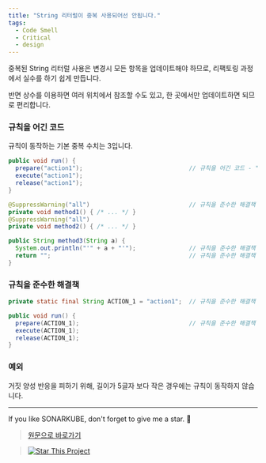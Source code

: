```yaml
---
title: "String 리터럴이 중복 사용되어선 안됩니다."
tags:
  - Code Smell
  - Critical
  - design
---
```


중복된 String 리터럴 사용은 변경시 모든 항목을 업데이트해야 하므로, 리팩토링 과정에서 실수를 하기 쉽게 만듭니다.

반면 상수를 이용하면 여러 위치에서 참조할 수도 있고, 한 곳에서만 업데이트하면 되므로 편리합니다.

### 규칙을 어긴 코드

규칙이 동작하는 기본 중복 수치는 3입니다.

```java
public void run() {
  prepare("action1");                              // 규칙을 어긴 코드 - "action1" 이 3번 중복되어 사용되었습니다
  execute("action1");
  release("action1");
}

@SuppressWarning("all")                            // 규칙을 준수한 해결책 - 어노테이션에서는 이 규칙이 적용되지 않습니다
private void method1() { /* ... */ }
@SuppressWarning("all")
private void method2() { /* ... */ }

public String method3(String a) {
  System.out.println("'" + a + "'");               // 규칙을 준수한 해결책 - 리터럴 "'" 은 5글자 이하라서 예외처리 됩니다
  return "";                                       // 규칙을 준수한 해결책 - 리터럴 "" 은 5글자 이하라서 예외처리 됩니다
}
```

### 규칙을 준수한 해결책

```java
private static final String ACTION_1 = "action1";  // 규칙을 준수한 해결책

public void run() {
  prepare(ACTION_1);                               // 규칙을 준수한 해결책
  execute(ACTION_1);
  release(ACTION_1);
}
```

### 예외

거짓 양성 반응을 피하기 위해, 길이가 5글자 보다 작은 경우에는 규칙이 동작하지 않습니다.

---

If you like SONARKUBE, don't forget to give me a star. :star2:

> [원문으로 바로가기](https://rules.sonarsource.com/java/RSPEC-1192)

> [![Star This Project](https://img.shields.io/github/stars/kantabile/sonarkube.svg?label=Stars&style=social)](https://github.com/kantabile/sonarkube)
